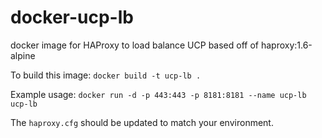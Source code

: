 docker-ucp-lb
=============

docker image for HAProxy to load balance UCP
based off of haproxy:1.6-alpine

To build this image:
`docker build -t ucp-lb .`

Example usage:
`docker run -d -p 443:443 -p 8181:8181 --name ucp-lb ucp-lb`

The `haproxy.cfg` should be updated to match your environment.
